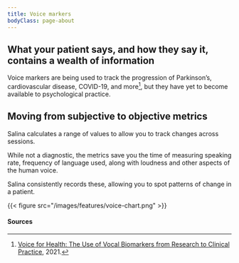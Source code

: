 ```yaml
---
title: Voice markers
bodyClass: page-about
---
```


## What your patient says, and how they say it, contains a wealth of information

Voice markers are being used to track the progression of Parkinson’s, cardiovascular disease, COVID-19, and more[^1], but they have yet to become available to psychological practice. 

## Moving from subjective to objective metrics

Salina calculates a range of values to allow you to track changes across sessions. 

While not a diagnostic, the metrics save you the time of measuring speaking rate, frequency of language used, along with loudness and other aspects of the human voice.

Salina consistently records these, allowing you to spot patterns of change in a patient.

{{< figure src="/images/features/voice-chart.png" >}}

#### Sources

[^1]: [Voice for Health: The Use of Vocal Biomarkers from Research to Clinical Practice](https://doi.org/10.1159/000515346), 2021.

